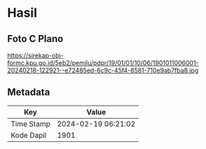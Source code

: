 # Hasil

## Foto C Plano

https://sirekap-obj-formc.kpu.go.id/5eb2/pemilu/pdpr/19/01/01/10/06/1901011006001-20240218-122921--e72485ed-6c9c-45f4-8581-710e9ab7fba8.jpg


## Metadata

| Key        | Value               |
| ---------- | ------------------- |
| Time Stamp | 2024-02-19 06:21:02 |
| Kode Dapil | 1901                |



